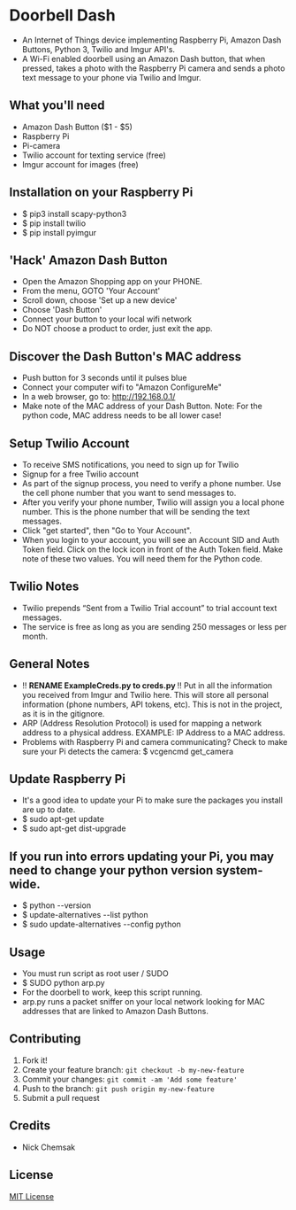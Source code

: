 # Doorbell Dash
- An Internet of Things device implementing Raspberry Pi, Amazon Dash Buttons, Python 3, Twilio and Imgur API's. 
- A Wi-Fi enabled doorbell using an Amazon Dash button, that when pressed, takes a photo with the Raspberry Pi camera and sends a photo text message to your phone via Twilio and Imgur. 

## What you'll need
* Amazon Dash Button ($1 - $5)
* Raspberry Pi
* Pi-camera
* Twilio account for texting service (free)
* Imgur account for images (free)

## Installation on your Raspberry Pi
* $ pip3 install scapy-python3
* $ pip install twilio
* $ pip install pyimgur

## 'Hack' Amazon Dash Button
* Open the Amazon Shopping app on your PHONE.
* From the menu, GOTO 'Your Account'
* Scroll down, choose 'Set up a new device'
* Choose 'Dash Button'
* Connect your button to your local wifi network
* Do NOT choose a product to order, just exit the app.

## Discover the Dash Button's MAC address
- Push button for 3 seconds until it pulses blue
- Connect your computer wifi to "Amazon ConfigureMe"
- In a web browser, go to: http://192.168.0.1/
- Make note of the MAC address of your Dash Button. Note: For the python code, MAC address needs to be all lower case!

## Setup Twilio Account
* To receive SMS notifications, you need to sign up for Twilio
* Signup for a free Twilio account
* As part of the signup process, you need to verify a phone number. Use the cell phone number that you want to send messages to.
* After you verify your phone number, Twilio will assign you a local phone number. This is the phone number that will be sending the text messages.
* Click "get started", then "Go to Your Account".
* When you login to your account, you will see an Account SID and Auth Token field. Click on the lock icon in front of the Auth Token field. Make note of these two values. You will need them for the Python code.

## Twilio Notes
* Twilio prepends “Sent from a Twilio Trial account” to trial account text messages.
* The service is free as long as you are sending 250 messages or less per month.

## General Notes
* !! <strong> RENAME ExampleCreds.py to creds.py </strong> !! Put in all the information you received from Imgur and Twilio here. This will store all personal information (phone numbers, API tokens, etc).  This is not in the project, as it is in the gitignore.
* ARP (Address Resolution Protocol) is used for mapping a network address to a physical address. EXAMPLE:  IP Address to a MAC address.
* Problems with Raspberry Pi and camera communicating? Check to make sure your Pi detects the camera: $ vcgencmd get_camera

## Update Raspberry Pi
* It's a good idea to update your Pi to make sure the packages you install are up to date.
* $ sudo apt-get update
* $ sudo apt-get dist-upgrade

## If you run into errors updating your Pi, you may need to change your python version system-wide.  
* $ python --version
* $ update-alternatives --list python
* $ sudo update-alternatives --config python

## Usage
* You must run script as root user / SUDO
* $ SUDO python arp.py
* For the doorbell to work, keep this script running.  
* arp.py runs a packet sniffer on your local network looking for MAC addresses that are linked to Amazon Dash Buttons.

## Contributing
1. Fork it!
2. Create your feature branch: `git checkout -b my-new-feature`
3. Commit your changes: `git commit -am 'Add some feature'`
4. Push to the branch: `git push origin my-new-feature`
5. Submit a pull request

## Credits
* Nick Chemsak

## License
[MIT License](https://github.com/nchemsak/doorbell_dash_angularJS/blob/master/LICENSE)


